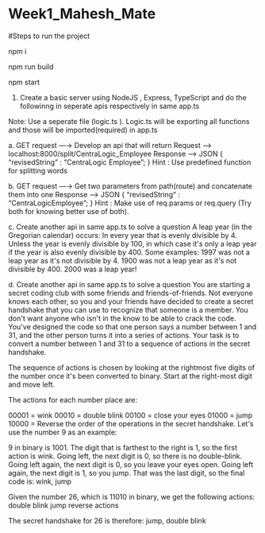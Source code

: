 # Week1_Mahesh_Mate

#Steps to run the project

npm i

npm run build

npm start

1. Create a basic server using NodeJS , Express, TypeScript and do the followinng in seperate apis respectively
in same app.ts

Note: Use a seperate file (logic.ts ). Logic.ts will be exporting all functions and those will be imported(required) in
app.ts

a. GET request —→ 
Develop an api that will return 
Request —> localhost:8000/split/CentraLogic_Employee
Response —> JSON
{ “revisedString” : “CentraLogic Employee”;
}
Hint : Use predefined function for splitting words

b. GET request —→ Get two parameters from path(route) and concatenate them into one
Response —> JSON
{ “revisedString” : “CentraLogicEmployee”;
}
Hint : Make use of req.params or req.query (Try both for knowing better use of both).

c. Create another api in same app.ts to solve a question
A leap year (in the Gregorian calendar) occurs:
In every year that is evenly divisible by 4.
Unless the year is evenly divisible by 100, in which case it's only a leap year if the year is also evenly divisible by 400.
Some examples:
1997 was not a leap year as it's not divisible by 4.
1900 was not a leap year as it's not divisible by 400.
2000 was a leap year!

d. Create another api in same app.ts to solve a question
You are starting a secret coding club with some friends and friends-of-friends. Not everyone knows each other, so you and your friends have decided to create a secret handshake that you can use to recognize that someone is a member. You don't want anyone who isn't in the know to be able to crack the code.
You've designed the code so that one person says a number between 1 and 31, and the other person turns it into a series of actions.
Your task is to convert a number between 1 and 31 to a sequence of actions in the secret handshake.

The sequence of actions is chosen by looking at the rightmost five digits of the number once it's been converted to binary. Start at the right-most digit and move left.

The actions for each number place are:

00001 = wink
00010 = double blink
00100 = close your eyes
01000 = jump
10000 = Reverse the order of the operations in the secret handshake.
Let's use the number 9 as an example:

9 in binary is 1001.
The digit that is farthest to the right is 1, so the first action is wink.
Going left, the next digit is 0, so there is no double-blink.
Going left again, the next digit is 0, so you leave your eyes open.
Going left again, the next digit is 1, so you jump.
That was the last digit, so the final code is:
wink, jump

Given the number 26, which is 11010 in binary, we get the following actions:
double blink
jump
reverse actions

The secret handshake for 26 is therefore:
jump, double blink
